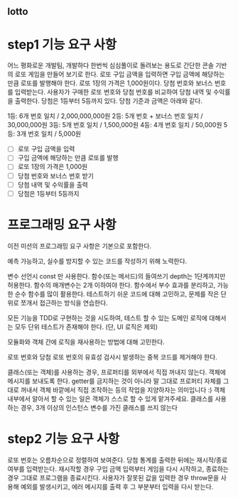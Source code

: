 ## lotto

# step1 기능 요구 사항

어느 평화로운 개발팀,
개발하다 한번씩 심심풀이로 돌려보는 용도로 간단한 콘솔 기반의 로또 게임을 만들어 보기로 한다.
로또 구입 금액을 입력하면 구입 금액에 해당하는 만큼 로또를 발행해야 한다.
로또 1장의 가격은 1,000원이다.
당첨 번호와 보너스 번호를 입력받는다.
사용자가 구매한 로또 번호와 당첨 번호를 비교하여 당첨 내역 및 수익률을 출력한다.
당첨은 1등부터 5등까지 있다. 당첨 기준과 금액은 아래와 같다.

1등: 6개 번호 일치 / 2,000,000,000원
2등: 5개 번호 + 보너스 번호 일치 / 30,000,000원
3등: 5개 번호 일치 / 1,500,000원
4등: 4개 번호 일치 / 50,000원
5등: 3개 번호 일치 / 5,000원

- [ ] 로또 구입 금액을 입력
- [ ] 구입 금액에 해당하는 만큼 로또를 발행
- [ ] 로또 1장의 가격은 1,000원
- [ ] 당첨 번호와 보너스 번호 받기
- [ ] 당첨 내역 및 수익률을 출력
- [ ] 당첨은 1등부터 5등까지

# 프로그래밍 요구 사항
이전 미션의 프로그래밍 요구 사항은 기본으로 포함한다.

예측 가능하고, 실수를 방지할 수 있는 코드를 작성하기 위해 노력한다.

변수 선언시 const 만 사용한다.
함수(또는 메서드)의 들여쓰기 depth는 1단계까지만 허용한다.
함수의 매개변수는 2개 이하여야 한다.
함수에서 부수 효과를 분리하고, 가능한 순수 함수를 많이 활용한다.
테스트하기 쉬운 코드에 대해 고민하고, 문제를 작은 단위로 쪼개서 접근하는 방식을 연습한다.

모든 기능을 TDD로 구현하는 것을 시도하여, 테스트 할 수 있는 도메인 로직에 대해서는 모두 단위 테스트가 존재해야 한다. (단, UI 로직은 제외)

모듈화와 객체 간에 로직을 재사용하는 방법에 대해 고민한다.

로또 번호와 당첨 로또 번호의 유효성 검사시 발생하는 중복 코드를 제거해야 한다.

클래스(또는 객체)를 사용하는 경우, 프로퍼티를 외부에서 직접 꺼내지 않는다. 객체에 메시지를 보내도록 한다.
getter를 금지하는 것이 아니라 말 그대로 프로퍼티 자체를 그대로 꺼내서 객체 바깥에서 직접 조작하는 등의 작업을 지양하자는 의미입니다 :) 객체 내부에서 알아서 할 수 있는 일은 객체가 스스로 할 수 있게 맡겨주세요.
클래스를 사용하는 경우, 3개 이상의 인스턴스 변수를 가진 클래스를 쓰지 않는다

# step2 기능 요구 사항

로또 번호는 오름차순으로 정렬하여 보여준다.
당첨 통계를 출력한 뒤에는 재시작/종료 여부를 입력받는다.
재시작할 경우 구입 금액 입력부터 게임을 다시 시작하고, 종료하는 경우 그대로 프로그램을 종료시킨다.
사용자가 잘못된 값을 입력한 경우 throw문을 사용해 예외를 발생시키고, 에러 메시지를 출력 후 그 부분부터 입력을 다시 받는다.